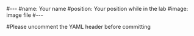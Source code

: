 #---
#name: Your name
#position: Your position while in the lab
#image: image file
#---

#Please uncomment the YAML header before committing